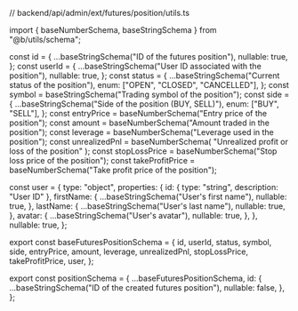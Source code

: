 // backend/api/admin/ext/futures/position/utils.ts

import { baseNumberSchema, baseStringSchema } from "@b/utils/schema";

const id = {
  ...baseStringSchema("ID of the futures position"),
  nullable: true,
};
const userId = {
  ...baseStringSchema("User ID associated with the position"),
  nullable: true,
};
const status = {
  ...baseStringSchema("Current status of the position"),
  enum: ["OPEN", "CLOSED", "CANCELLED"],
};
const symbol = baseStringSchema("Trading symbol of the position");
const side = {
  ...baseStringSchema("Side of the position (BUY, SELL)"),
  enum: ["BUY", "SELL"],
};
const entryPrice = baseNumberSchema("Entry price of the position");
const amount = baseNumberSchema("Amount traded in the position");
const leverage = baseNumberSchema("Leverage used in the position");
const unrealizedPnl = baseNumberSchema(
  "Unrealized profit or loss of the position"
);
const stopLossPrice = baseNumberSchema("Stop loss price of the position");
const takeProfitPrice = baseNumberSchema("Take profit price of the position");

const user = {
  type: "object",
  properties: {
    id: { type: "string", description: "User ID" },
    firstName: {
      ...baseStringSchema("User's first name"),
      nullable: true,
    },
    lastName: {
      ...baseStringSchema("User's last name"),
      nullable: true,
    },
    avatar: {
      ...baseStringSchema("User's avatar"),
      nullable: true,
    },
  },
  nullable: true,
};

export const baseFuturesPositionSchema = {
  id,
  userId,
  status,
  symbol,
  side,
  entryPrice,
  amount,
  leverage,
  unrealizedPnl,
  stopLossPrice,
  takeProfitPrice,
  user,
};

export const positionSchema = {
  ...baseFuturesPositionSchema,
  id: {
    ...baseStringSchema("ID of the created futures position"),
    nullable: false,
  },
};
